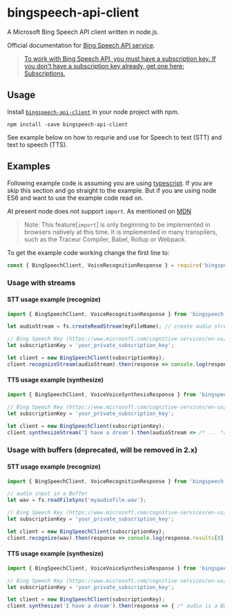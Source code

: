 # bingspeech-api-client

A Microsoft Bing Speech API client written in node.js.

Official documentation for [Bing Speech API service](https://docs.microsoft.com/en-us/azure/cognitive-services/speech/home).

>[To work with Bing Speech API, you must have a subscription key. If you don't have a subscription key already, get one here: Subscriptions.](https://docs.microsoft.com/en-us/azure/cognitive-services/speech/getstarted/getstartedjswebsockets)



## Usage

Install [`bingspeech-api-client`](https://www.npmjs.com/package/bingspeech-api-client) in your node project with npm.

```
npm install -save bingspeech-api-client
```

See example below on how to requrie and use for Speech to text (STT) and text to speech (TTS).


## Examples 

Following example code is assuming you are using [typescript](https://www.typescriptlang.org/). If you are skip this section and go straight to the example. But if you are using node ES6 and want to use the example code read on. 

At present node does not support `import`. As mentioned on [MDN](https://developer.mozilla.org/en/docs/Web/JavaScript/Reference/Statements/import)

>Note: This feature[`import`] is only beginning to be implemented in browsers natively at this time. It is implemented in many transpilers, such as the Traceur Compiler, Babel, Rollup or Webpack.


To get the example code working change the first line to: 

```js
const { BingSpeechClient, VoiceRecognitionResponse } = require('bingspeech-api-client');
```


### Usage with streams

#### STT usage example (recognize)

```javascript
import { BingSpeechClient, VoiceRecognitionResponse } from 'bingspeech-api-client';

let audioStream = fs.createReadStream(myFileName); // create audio stream from any source

// Bing Speech Key (https://www.microsoft.com/cognitive-services/en-us/subscriptions)
let subscriptionKey = 'your_private_subscription_key';

let client = new BingSpeechClient(subscriptionKey);
client.recognizeStream(audioStream).then(response => console.log(response.results[0].name));
```

#### TTS usage example (synthesize)

```javascript
import { BingSpeechClient, VoiceVoiceSynthesisResponse } from 'bingspeech-api-client';

// Bing Speech Key (https://www.microsoft.com/cognitive-services/en-us/subscriptions)
let subscriptionKey = 'your_private_subscription_key';

let client = new BingSpeechClient(subscriptionKey);
client.synthesizeStream('I have a dream').then(audioStream => /* ... */);
```

### Usage with buffers (deprecated, will be removed in 2.x)

#### STT usage example (recognize)

```javascript
import { BingSpeechClient, VoiceRecognitionResponse } from 'bingspeech-api-client';

// audio input in a Buffer
let wav = fs.readFileSync('myaudiofile.wav');

// Bing Speech Key (https://www.microsoft.com/cognitive-services/en-us/subscriptions)
let subscriptionKey = 'your_private_subscription_key';

let client = new BingSpeechClient(subscriptionKey);
client.recognize(wav).then(response => console.log(response.results[0].name));
```

#### TTS usage example (synthesize)

```javascript
import { BingSpeechClient, VoiceVoiceSynthesisResponse } from 'bingspeech-api-client';

// Bing Speech Key (https://www.microsoft.com/cognitive-services/en-us/subscriptions)
let subscriptionKey = 'your_private_subscription_key';

let client = new BingSpeechClient(subscriptionKey);
client.synthesize('I have a dream').then(response => { /* audio is a Buffer in response.wave */ });
```


